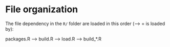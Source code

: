
# File organization

The file dependency in the `R/` folder are loaded in this order (--> = is loaded
by):

packages.R --> build.R --> load.R --> build_*.R
